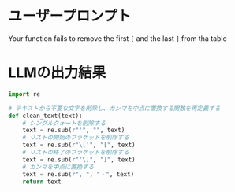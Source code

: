 # ユーザープロンプト

Your function fails to remove the first `[` and the last `]` from tha table

# LLMの出力結果

```python
import re

# テキストから不要な文字を削除し、カンマを中点に置換する関数を再定義する
def clean_text(text):
    # シングルクォートを削除する
    text = re.sub(r"'", "", text)
    # リストの開始のブラケットを削除する
    text = re.sub(r"\['", "[", text)
    # リストの終了のブラケットを削除する
    text = re.sub(r"'\]", "]", text)
    # カンマを中点に置換する
    text = re.sub(r", ", "・", text)
    return text
```